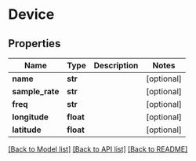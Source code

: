 # Device

## Properties
Name | Type | Description | Notes
------------ | ------------- | ------------- | -------------
**name** | **str** |  | [optional] 
**sample_rate** | **str** |  | [optional] 
**freq** | **str** |  | [optional] 
**longitude** | **float** |  | [optional] 
**latitude** | **float** |  | [optional] 

[[Back to Model list]](../README.md#documentation-for-models) [[Back to API list]](../README.md#documentation-for-api-endpoints) [[Back to README]](../README.md)

